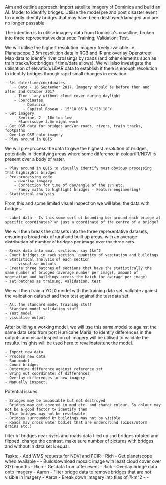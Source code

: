 Aim and outline approach:
Import satellite imagery of Dominica and build an AL Model to identify bridges. Utilise the model pre and post disaster event to rapidly identify bridges that may have been destroyed/damaged and are no longer passable. 

The intention is to utilise imagery data from Dominica's coastline, broken into three representative data sets: Training; Validation; Test. 

We will utilise the highest resolution imagery freely available i.e. Planetscope 3.5m resolution data in RGB and IR and overlay Openstreet Map data to identify river crossings by roads (and other elements such as train tracks/footbridges if time/data allows). We will also investigate the utilisation of elevation/LiDAR data to establish if there is enough resolution to identify bridges through rapid small changes in elevation.
    
    - Set date/time/coordinates
        - Date - 16 September 2017. Imagery should be before then and after 2nd October 2017
        - Time - any without cloud cover during daylight 
        - Coordinates 
            - Dominica 
            - Capital Roseau - 15°18′05″N 61°23′18″W
    - Get imagery
        - Sentinel 2 - 10m too low
        - Planetscope 3.5m might work
    - Get OSM data for bridges and/or roads, rivers, train tracks, footpaths
    - Overlay OSM onto imagery
    - Play around in QGIS 

We will pre-process the data to give the highest resolution of bridges, potentially in identifying areas where some difference in colour/IR/NDVI is present over a body of water. 

    - Play around in QGIS to visually identify most obvious processing that highlights bridges
    - Pre-processing code
        - Overlay imagery 
        - Correction for time of day/angle of the sun etc. 
        - Fancy maths to highlight bridges - Feature engineering?
    - Statistical analysis 

From this and some limited visual inspection we will label the data with bridges.

    - Label data - Is this some sort of bounding box around each bridge at specific coordinates? or just a coordinate of the centre of a bridge?

We will then break the datasets into the three representative datasets, ensuring a broad mix of rural and built up areas, with an average distribution of number of bridges per image over the three sets. 

    - Break data into small sections, say 1km^2
    - Count bridges in each section, quantity of vegetation and buildings
    - Statistical analysis of each section 
        - visualise outputs
    - Create three batches of sections that have the statistically the same number of bridges (average number per image), amount of vegetation and buildings across the batch (or average per image)
    - set batches as training, validation, test

We will then train a YOLO model with the training data set, validate against the validation data set and then test against the test data set.

    - All the standard model training stuff
    - Standard model validation stuff
    - Test model
    - visualise output

After building a working model, we will use this same model to against the same data sets from post Hurricane Maria, to identify differences in the outputs and visual inspection of imagery will be utilised to validate the results. Insights will be used here to revalidate/tune the model.

    - Import new data
    - Process new data
    - Run model
    - Count bridges 
    - Determine difference against reference set
    - Bring out coordinates of differences
    - Overlay differences to new imagery
    - Manually inspect.

Potential issues:
    
    - Bridges may be impassable but not destroyed
    - Bridges may get covered in mud etc. and change colour. So colour may not be a good factor to identify them
    - Thin bridges may not be resolvable
    - Bridges surrounded by buildings may not be visible
    - Roads may cross water bodies that are underground (pipes/storm drains etc.)
     


filter of bridges near rivers and roads
data tiled up and bridges rotated and flipped, change the contrast. make sure number of pictures with bridges and without in data set is equal. 

Tasks:
    - Add WMS requests for NDVI and FCIR  - Rich
    - Get planetscope when available - 
    - Build/download mosaic image with least cloud cover over 3(?) months - Rich 
    - Get data from after event - Rich
    - Overlay bridge data onto imagery - Aaron
    - Filter bridge data to remove bridges that are not visible in imagery - Aaron
    - Break down imagery into tiles of ?km^2 - 
    - 
